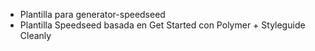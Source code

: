 - Plantilla para generator-speedseed
- Plantilla Speedseed basada en Get Started con Polymer + Styleguide Cleanly